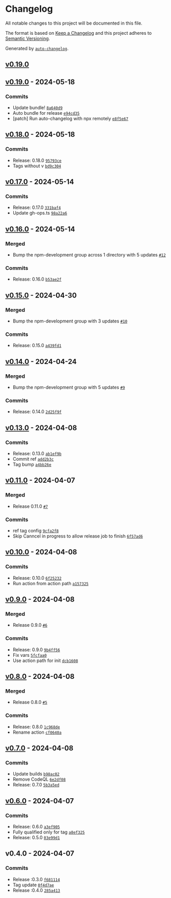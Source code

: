 # Changelog

All notable changes to this project will be documented in this file.

The format is based on [Keep a Changelog](https://keepachangelog.com/en/1.0.0/) and this project adheres to
[Semantic Versioning](https://semver.org/spec/v2.0.0.html).

Generated by [`auto-changelog`](https://github.com/CookPete/auto-changelog).

## [v0.19.0](https://github.com/talview/release-action/compare/v0.19.0...v0.19.0)

## [v0.19.0](https://github.com/talview/release-action/compare/v0.18.0...v0.19.0) - 2024-05-18

### Commits

- Update bundle! [`8a640d9`](https://github.com/talview/release-action/commit/8a640d913ab6710b3e1d72636026a5e6d35aa26f)
- Auto bundle for release [`e94cd35`](https://github.com/talview/release-action/commit/e94cd3518dcd6c270263f945e9e5b6fdf21031e2)
- [patch] Run auto-changelog with npx remotely [`e8f5e67`](https://github.com/talview/release-action/commit/e8f5e67e0710ba8ea030ae7d8461f4649be30e2e)

## [v0.18.0](https://github.com/talview/release-action/compare/v0.17.0...v0.18.0) - 2024-05-18

### Commits

- Release: 0.18.0 [`95793ce`](https://github.com/talview/release-action/commit/95793cec81f99f2d6787a0e6d633955fa97b75c3)
- Tags without v [`bd9c304`](https://github.com/talview/release-action/commit/bd9c30456ec0587ce7eb69696a6a105a4904cb35)

## [v0.17.0](https://github.com/talview/release-action/compare/v0.16.0...v0.17.0) - 2024-05-14

### Commits

- Release: 0.17.0 [`331baf4`](https://github.com/talview/release-action/commit/331baf46310ca2e9745f542997cb3c3f35f96dfe)
- Update gh-ops.ts [`98a22a6`](https://github.com/talview/release-action/commit/98a22a6a86d73c7bb91b0101c4bea8d0d98e0c8d)

## [v0.16.0](https://github.com/talview/release-action/compare/v0.15.0...v0.16.0) - 2024-05-14

### Merged

- Bump the npm-development group across 1 directory with 5 updates [`#12`](https://github.com/talview/release-action/pull/12)

### Commits

- Release: 0.16.0 [`b53ae2f`](https://github.com/talview/release-action/commit/b53ae2f562930012eeaddde7249c584935583d5d)

## [v0.15.0](https://github.com/talview/release-action/compare/v0.14.0...v0.15.0) - 2024-04-30

### Merged

- Bump the npm-development group with 3 updates [`#10`](https://github.com/talview/release-action/pull/10)

### Commits

- Release: 0.15.0 [`a439fd1`](https://github.com/talview/release-action/commit/a439fd1ebc426a6c8e4ef4a149068c82ec32a4cc)

## [v0.14.0](https://github.com/talview/release-action/compare/v0.13.0...v0.14.0) - 2024-04-24

### Merged

- Bump the npm-development group with 5 updates [`#9`](https://github.com/talview/release-action/pull/9)

### Commits

- Release: 0.14.0 [`2d25f9f`](https://github.com/talview/release-action/commit/2d25f9f5915a919d10e27121ebac01835b31ee88)

## [v0.13.0](https://github.com/talview/release-action/compare/v0.11.0...v0.13.0) - 2024-04-08

### Commits

- Release: 0.13.0 [`ab1ef9b`](https://github.com/talview/release-action/commit/ab1ef9bfe185363ab41bf55436feaf75d61f6632)
- Commit ref [`add2b3c`](https://github.com/talview/release-action/commit/add2b3c3ce80529f51e6dd434788f17a57c8a1e7)
- Tag bump [`a4bb26e`](https://github.com/talview/release-action/commit/a4bb26e8542e7921c3e7d84a61f0fc9dc98c18e7)

## [v0.11.0](https://github.com/talview/release-action/compare/v0.10.0...v0.11.0) - 2024-04-07

### Merged

- Release 0.11.0 [`#7`](https://github.com/talview/release-action/pull/7)

### Commits

- ref tag config [`9cfa2f8`](https://github.com/talview/release-action/commit/9cfa2f8d4bda8b0680e866bfcb6c717e3cef0045)
- Skip Canncel in progress to allow release job to finish [`6f57ad6`](https://github.com/talview/release-action/commit/6f57ad6af16a867269dd55facc5bf181073b692d)

## [v0.10.0](https://github.com/talview/release-action/compare/v0.9.0...v0.10.0) - 2024-04-08

### Commits

- Release: 0.10.0 [`6f25232`](https://github.com/talview/release-action/commit/6f252325e37d82e6324456661763f9be6f2c0e34)
- Run action from action path [`a157325`](https://github.com/talview/release-action/commit/a157325b600bfea175b6b58ae2108c372777ad06)

## [v0.9.0](https://github.com/talview/release-action/compare/v0.8.0...v0.9.0) - 2024-04-08

### Merged

- Release 0.9.0 [`#6`](https://github.com/talview/release-action/pull/6)

### Commits

- Release: 0.9.0 [`9b4ff56`](https://github.com/talview/release-action/commit/9b4ff5668618484dd9ff7a31a6c762f43a91e563)
- Fix vars [`5fcfaa0`](https://github.com/talview/release-action/commit/5fcfaa0279668e6f095de531e5630173bde5200d)
- Use action path for init [`dcb1608`](https://github.com/talview/release-action/commit/dcb1608575f6b0f16025b8f78d061e9aa5c1f24c)

## [v0.8.0](https://github.com/talview/release-action/compare/v0.7.0...v0.8.0) - 2024-04-08

### Merged

- Release 0.8.0 [`#5`](https://github.com/talview/release-action/pull/5)

### Commits

- Release: 0.8.0 [`1c968de`](https://github.com/talview/release-action/commit/1c968dededb4be884d72769956a6ae590bdebe31)
- Rename action [`cf0640a`](https://github.com/talview/release-action/commit/cf0640aa842a734938f6a6152915505f3b404841)

## [v0.7.0](https://github.com/talview/release-action/compare/v0.6.0...v0.7.0) - 2024-04-08

### Commits

- Update builds [`b98ac02`](https://github.com/talview/release-action/commit/b98ac02380f1767203614b6af67b242c2446b176)
- Remove CodeQL [`6e2df08`](https://github.com/talview/release-action/commit/6e2df08a7c1593d1de3b0b320333713cf52f4325)
- Release: 0.7.0 [`5b3a5ed`](https://github.com/talview/release-action/commit/5b3a5edb9491db2cf09a25c0d2fc52b5981cf135)

## [v0.6.0](https://github.com/talview/release-action/compare/v0.4.0...v0.6.0) - 2024-04-07

### Commits

- Release: 0.6.0 [`a3ef905`](https://github.com/talview/release-action/commit/a3ef905642109be35c34f867a756e4e7da4ecc37)
- Fully qualified only for tag [`a8ef325`](https://github.com/talview/release-action/commit/a8ef325bf86cbcba46c9227a6d947ab115401714)
- Release: 0.5.0 [`03e99d1`](https://github.com/talview/release-action/commit/03e99d16a0b8c834bedce4cb7b62d25bc509e54f)

## v0.4.0 - 2024-04-07

### Commits

- Release :0.3.0 [`f681114`](https://github.com/talview/release-action/commit/f681114719f8f86ad1267d3f0d2837d8cd50d7b5)
- Tag update [`0f4d7ae`](https://github.com/talview/release-action/commit/0f4d7ae369046ded892f70ae3903ecbfab651e17)
- Release :0.4.0 [`285a413`](https://github.com/talview/release-action/commit/285a413a6ed441f7ffc1b16141f8650f20150612)

